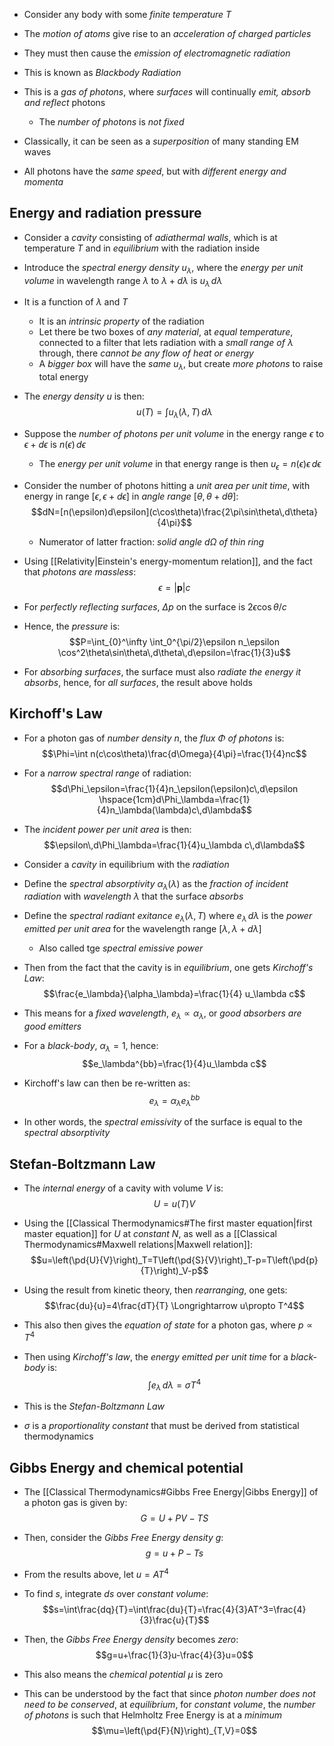 - Consider any body with some _finite temperature_ $T$
- The _motion of atoms_ give rise to an _acceleration of charged particles_
- They must then cause the _emission of electromagnetic radiation_

- This is known as _Blackbody Radiation_

- This is a _gas of photons_, where _surfaces_ will continually _emit, absorb and reflect_ photons
	- The _number of photons_ is _not fixed_
- Classically, it can be seen as a _superposition_ of many standing EM waves

- All photons have the _same speed_, but with _different energy and momenta_

## Energy and radiation pressure
- Consider a _cavity_ consisting of _adiathermal walls_, which is at temperature $T$ and in _equilibrium_ with the radiation inside

- Introduce the _spectral energy density_ $u_\lambda$, where the _energy per unit volume_ in wavelength range $\lambda$ to $\lambda+d\lambda$ is $u_\lambda\,d\lambda$
- It is a function of $\lambda$ and $T$
	- It is an _intrinsic property_ of the radiation
	- Let there be two boxes of _any material_, at _equal temperature_, connected to a filter that lets radiation with a _small range of $\lambda$_ through, there _cannot be any flow of heat or energy_
	- A _bigger box_ will have the _same_ $u_\lambda$, but create _more photons_ to raise total energy

- The _energy density_ $u$ is then:
$$u(T)=\int u_\lambda(\lambda, T)\,d\lambda$$

- Suppose the _number of photons per unit volume_ in the energy range $\epsilon$ to $\epsilon+d\epsilon$ is $n(\epsilon)\,d\epsilon$
	- The _energy per unit volume_ in that energy range is then $u_\epsilon=n(\epsilon)\epsilon\,d\epsilon$
- Consider the number of photons hitting a _unit area per unit time_, with energy in range $[\epsilon,\epsilon+d\epsilon]$ in _angle range_ $[\theta,\theta+d\theta]$:
$$dN=[n(\epsilon)d\epsilon](c\cos\theta)\frac{2\pi\sin\theta\,d\theta}{4\pi}$$
	- Numerator of latter fraction: _solid angle $d\Omega$ of thin ring_

- Using [[Relativity|Einstein's energy-momentum relation]], and the fact that _photons are massless_:
$$\epsilon=|\bm{p}|c$$
- For _perfectly reflecting surfaces_, $\Delta p$ on the surface is $2\epsilon\cos\theta/c$
- Hence, the _pressure_ is:
$$P=\int_{0}^\infty \int_0^{\pi/2}\epsilon n_\epsilon \cos^2\theta\sin\theta\,d\theta\,d\epsilon=\frac{1}{3}u$$
- For _absorbing surfaces_, the surface must also _radiate the energy it absorbs_, hence, for _all surfaces_, the result above holds

## Kirchoff's Law
- For a photon gas of _number density_ $n$, the _flux $\Phi$ of photons_ is:
$$\Phi=\int n(c\cos\theta)\frac{d\Omega}{4\pi}=\frac{1}{4}nc$$
- For a _narrow spectral range_ of radiation:
$$d\Phi_\epsilon=\frac{1}{4}n_\epsilon(\epsilon)c\,d\epsilon \hspace{1cm}d\Phi_\lambda=\frac{1}{4}n_\lambda(\lambda)c\,d\lambda$$
- The _incident power per unit area_ is then:
$$\epsilon\,d\Phi_\lambda=\frac{1}{4}u_\lambda c\,d\lambda$$

- Consider a _cavity_ in equilibrium with the _radiation_

- Define the _spectral absorptivity_ $\alpha_\lambda(\lambda)$ as the _fraction of incident radiation_ with _wavelength_ $\lambda$ that the surface _absorbs_
- Define the _spectral radiant exitance_ $e_\lambda(\lambda,T)$ where $e_\lambda\,d\lambda$ is the _power emitted per unit area_ for the wavelength range $[\lambda,\lambda+d\lambda]$
	- Also called tge _spectral emissive power_

- Then from the fact that the cavity is in _equilibrium_, one gets _Kirchoff's Law_:
$$\frac{e_\lambda}{\alpha_\lambda}=\frac{1}{4} u_\lambda c$$

- This means for a _fixed wavelength_, $e_\lambda\propto\alpha_\lambda$, or _good absorbers are good emitters_

- For a _black-body_, $\alpha_\lambda=1$, hence:
$$e_\lambda^{bb}=\frac{1}{4}u_\lambda c$$
- Kirchoff's law can then be re-written as:
$$e_\lambda=\alpha_\lambda e_\lambda^{bb}$$
- In other words, the _spectral emissivity_ of the surface is equal to the _spectral absorptivity_

## Stefan-Boltzmann Law
- The _internal energy_ of a cavity with volume $V$ is:
$$U=u(T)V$$
- Using the [[Classical Thermodynamics#The first master equation|first master equation]] for $U$ at _constant_ $N$, as well as a [[Classical Thermodynamics#Maxwell relations|Maxwell relation]]:
$$u=\left(\pd{U}{V}\right)_T=T\left(\pd{S}{V}\right)_T-p=T\left(\pd{p}{T}\right)_V-p$$
- Using the result from kinetic theory, then _rearranging_, one gets:
$$\frac{du}{u}=4\frac{dT}{T} \Longrightarrow u\propto T^4$$
- This also then gives the _equation of state_ for a photon gas, where $p\propto T^4$

- Then using _Kirchoff's law_, the _energy emitted per unit time_ for a _black-body_ is:
$$\int e_\lambda\,d\lambda=\sigma T^4$$
- This is the _Stefan-Boltzmann Law_
- $\sigma$ is a _proportionality constant_ that must be derived from statistical thermodynamics

## Gibbs Energy and chemical potential
- The [[Classical Thermodynamics#Gibbs Free Energy|Gibbs Energy]] of a photon gas is given by:
$$G=U+PV-TS$$
- Then, consider the _Gibbs Free Energy density_ $g$:
$$g=u+P-Ts$$
- From the results above, let $u=AT^4$
- To find $s$, integrate $ds$ over _constant volume_:
$$s=\int\frac{dq}{T}=\int\frac{du}{T}=\frac{4}{3}AT^3=\frac{4}{3}\frac{u}{T}$$
- Then, the _Gibbs Free Energy density_ becomes _zero_:
$$g=u+\frac{1}{3}u-\frac{4}{3}u=0$$
- This also means the _chemical potential_ $\mu$ is zero

- This can be understood by the fact that since _photon number does not need to be conserved_, at _equilibrium_, for _constant volume_, the _number of photons_ is such that Helmholtz Free Energy is at a _minimum_
$$\mu=\left(\pd{F}{N}\right)_{T,V}=0$$
